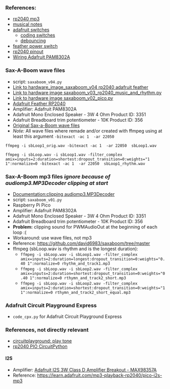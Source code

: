 ### References:
* [rp2040 mp3](https://learn.adafruit.com/mp3-playback-rp2040)
* [musical notes](https://learn.adafruit.com/circuit-playground-music/the-sound-of-music)
* [adafruit switches](https://learn.adafruit.com/make-it-switch/other-types-of-switches)
    * [coding switches](https://learn.adafruit.com/make-it-switch/code-your-micro)
    * [debouncing](https://learn.adafruit.com/key-pad-matrix-scanning-in-circuitpython/keys-one-key-per-pin)
* [feather power switch](https://io.adafruit.com/blog/tip/2016/12/14/feather-power-switch/) 
* [rp2040 pinout](https://learn.adafruit.com/adafruit-feather-rp2040-pico/pinouts)
* [Wiring Adafruit PAM8302A](https://learn.adafruit.com/adafruit-pam8302-mono-2-5w-class-d-audio-amplifier/pinouts)

### Sax-A-Boom wave files
* script: `saxaboom_v04.py`
* [Link to hardware_image_saxaboom_v04 rp2040 adafruit feather](media/saxaboom_v04.png)
* [Link to hardware image saxaboom_v03_rp2040_music_and_rhythm.py](media/saxaboom_v03_rp2040_music_and_rhythm.png)
* [Link to hardware image saxaboom_v02_pico.py](media/saxaboom_v02_pico.png)
* [Adafruit Feather RP2040](https://learn.adafruit.com/adafruit-feather-rp2040-pico)
* Amplifier: Adafruit PAM8302A
* Adafruit Mono Enclosed Speaker - 3W 4 Ohm Product ID: 3351 
* Adafruit Breadboard trim potentiometer - 10K Product ID: 356 
* [Original Sax-a-Boom wave files](https://github.com/david6983/saxaboom/tree/master/Samples)
* _Note:_ All wave files where remade and/or created with ffmpeg using at least this argument `-bitexact -ac 1  -ar 22050`
```
ffmpeg -i sbLoop1_orig.wav -bitexact -ac 1  -ar 22050  sbLoop1.wav

ffmpeg -i sbLoop.wav -i sbLoop1.wav -filter_complex amix=inputs=2:duration=shortest:dropout_transition=0:weights="1 1":normalize=0 -bitexact -ac 1  -ar 22050  sbLoop1_rhythm.wav
```

### Sax-A-Boom mp3 files _ignore because of audiomp3.MP3Decoder clipping at start_
* [Documentation:clipping audiomp3.MP3Decoder](https://github.com/adafruit/circuitpython/issues/5136)
* script: `saxaboom_v01.py`
* Raspberry Pi Pico
* Amplifier: Adafruit PAM8302A
* Adafruit Mono Enclosed Speaker - 3W 4 Ohm Product ID: 3351 
* Adafruit Breadboard trim potentiometer - 10K Product ID: 356 
* **Problem:** clipping sound for PWMAudioOut at the beginning of each loop :(
* Workaround: use wave files, not mp3
* Reference: https://github.com/david6983/saxaboom/tree/master
* ffmpeg (sbLoop.wav is rhythm and is the longest duration):
    * `ffmpeg -i sbLoop.wav -i sbLoop1.wav -filter_complex amix=inputs=2:duration=longest:dropout_transition=0:weights="0.40 1":normalize=0 rhythm_and_track1.mp3`
    * `ffmpeg -i sbLoop.wav -i sbLoop2.wav -filter_complex amix=inputs=2:duration=shortest:dropout_transition=0:weights="0.40 1":normalize=0 rthymn_and_track2_short.mp3`
    * `ffmpeg -i sbLoop.wav -i sbLoop2.wav -filter_complex amix=inputs=2:duration=shortest:dropout_transition=0:weights="1 1":normalize=0 rthymn_and_track2_short_equal.mp3`

### Adafruit Circuit Playground Express
* `code_cpx.py` for Adafruit Circuit Playground Express

### References, not directly relevant
* [circuitplayground: play tone](https://learn.adafruit.com/circuitpython-made-easy-on-circuit-playground-express/play-tone)
* [rp2040 PIO CircuitPython](https://learn.adafruit.com/intro-to-rp2040-pio-with-circuitpython/overview)

#### I2S
* Amplifier: [Adafruit I2S 3W Class D Amplifier Breakout - MAX98357A](https://www.adafruit.com/product/3006)
* Reference: https://learn.adafruit.com/mp3-playback-rp2040/pico-i2s-mp3


<!---
# vim: ai et ts=4 sw=4 sts=4 nu
-->
